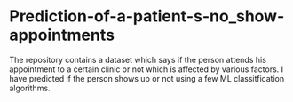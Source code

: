 # Prediction-of-a-patient-s-no_show-appointments
The repository contains a dataset which says if the person attends his appointment to a certain clinic or not which is affected by various factors.
I have predicted if the person shows up or not using a few ML classitfication algorithms.

